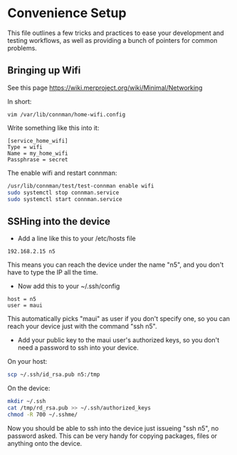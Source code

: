 # Convenience Setup

This file outlines a few tricks and practices to ease your development and testing workflows, as well as providing a bunch of pointers for common problems.


## Bringing up Wifi

See this page https://wiki.merproject.org/wiki/Minimal/Networking

In short:

```
vim /var/lib/connman/home-wifi.config
```
Write something like this into it:
```
[service_home_wifi]
Type = wifi
Name = my_home_wifi
Passphrase = secret
```
The enable wifi and restart connman:
```bash
/usr/lib/connman/test/test-connman enable wifi
sudo systemctl stop connman.service 
sudo systemctl start connman.service
```


## SSHing into the device

* Add a line like this to your /etc/hosts file
``` 
192.168.2.15 n5
```
This means you can reach the device under the name "n5", and you don't have to type the IP all the time.

* Now add this to your ~/.ssh/config
```
host = n5
user = maui
```
This automatically picks "maui" as user if you don't specify one, so you can reach your device just with the command "ssh n5".

* Add your public key to the maui user's authorized keys, so you don't need a password to ssh into your device.

On your host:
```bash
scp ~/.ssh/id_rsa.pub n5:/tmp
```
On the device:
```bash
mkdir ~/.ssh
cat /tmp/rd_rsa.pub >> ~/.ssh/authorized_keys
chmod -R 700 ~/.sshme/
```
Now you should be able to ssh into the device just issueing "ssh n5", no password asked. This can be very handy for copying packages, files or anything onto the device.


 